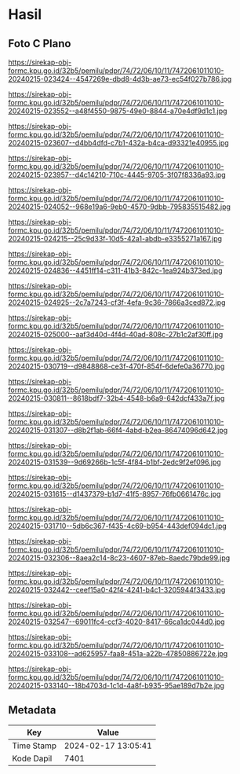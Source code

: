 # Hasil

## Foto C Plano

https://sirekap-obj-formc.kpu.go.id/32b5/pemilu/pdpr/74/72/06/10/11/7472061011010-20240215-023424--4547269e-dbd8-4d3b-ae73-ec54f027b786.jpg

https://sirekap-obj-formc.kpu.go.id/32b5/pemilu/pdpr/74/72/06/10/11/7472061011010-20240215-023552--a48f4550-9875-49e0-8844-a70e4df9d1c1.jpg

https://sirekap-obj-formc.kpu.go.id/32b5/pemilu/pdpr/74/72/06/10/11/7472061011010-20240215-023607--d4bb4dfd-c7b1-432a-b4ca-d93321e40955.jpg

https://sirekap-obj-formc.kpu.go.id/32b5/pemilu/pdpr/74/72/06/10/11/7472061011010-20240215-023957--d4c14210-710c-4445-9705-3f07f8336a93.jpg

https://sirekap-obj-formc.kpu.go.id/32b5/pemilu/pdpr/74/72/06/10/11/7472061011010-20240215-024052--968e19a6-9eb0-4570-9dbb-795835515482.jpg

https://sirekap-obj-formc.kpu.go.id/32b5/pemilu/pdpr/74/72/06/10/11/7472061011010-20240215-024215--25c9d33f-10d5-42a1-abdb-e3355271a167.jpg

https://sirekap-obj-formc.kpu.go.id/32b5/pemilu/pdpr/74/72/06/10/11/7472061011010-20240215-024836--4451ff14-c311-41b3-842c-1ea924b373ed.jpg

https://sirekap-obj-formc.kpu.go.id/32b5/pemilu/pdpr/74/72/06/10/11/7472061011010-20240215-024925--2c7a7243-cf3f-4efa-9c36-7866a3ced872.jpg

https://sirekap-obj-formc.kpu.go.id/32b5/pemilu/pdpr/74/72/06/10/11/7472061011010-20240215-025000--aaf3d40d-4f4d-40ad-808c-27b1c2af30ff.jpg

https://sirekap-obj-formc.kpu.go.id/32b5/pemilu/pdpr/74/72/06/10/11/7472061011010-20240215-030719--d9848868-ce3f-470f-854f-6defe0a36770.jpg

https://sirekap-obj-formc.kpu.go.id/32b5/pemilu/pdpr/74/72/06/10/11/7472061011010-20240215-030811--8618bdf7-32b4-4548-b6a9-642dcf433a7f.jpg

https://sirekap-obj-formc.kpu.go.id/32b5/pemilu/pdpr/74/72/06/10/11/7472061011010-20240215-031307--d8b2f1ab-66f4-4abd-b2ea-86474096d642.jpg

https://sirekap-obj-formc.kpu.go.id/32b5/pemilu/pdpr/74/72/06/10/11/7472061011010-20240215-031539--9d69266b-1c5f-4f84-b1bf-2edc9f2ef096.jpg

https://sirekap-obj-formc.kpu.go.id/32b5/pemilu/pdpr/74/72/06/10/11/7472061011010-20240215-031615--d1437379-b1d7-41f5-8957-76fb0661476c.jpg

https://sirekap-obj-formc.kpu.go.id/32b5/pemilu/pdpr/74/72/06/10/11/7472061011010-20240215-031710--5db6c367-f435-4c69-b954-443def094dc1.jpg

https://sirekap-obj-formc.kpu.go.id/32b5/pemilu/pdpr/74/72/06/10/11/7472061011010-20240215-032306--8aea2c14-8c23-4607-87eb-8aedc79bde99.jpg

https://sirekap-obj-formc.kpu.go.id/32b5/pemilu/pdpr/74/72/06/10/11/7472061011010-20240215-032442--ceef15a0-42f4-4241-b4c1-3205944f3433.jpg

https://sirekap-obj-formc.kpu.go.id/32b5/pemilu/pdpr/74/72/06/10/11/7472061011010-20240215-032547--69011fc4-ccf3-4020-8417-66ca1dc044d0.jpg

https://sirekap-obj-formc.kpu.go.id/32b5/pemilu/pdpr/74/72/06/10/11/7472061011010-20240215-033108--ad625957-faa8-451a-a22b-47850886722e.jpg

https://sirekap-obj-formc.kpu.go.id/32b5/pemilu/pdpr/74/72/06/10/11/7472061011010-20240215-033140--18b4703d-1c1d-4a8f-b935-95ae189d7b2e.jpg


## Metadata

| Key        | Value               |
| ---------- | ------------------- |
| Time Stamp | 2024-02-17 13:05:41 |
| Kode Dapil | 7401                |



